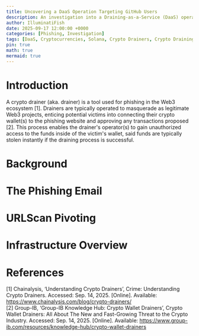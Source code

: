 ```yaml
---
title: Uncovering a DaaS Operation Targeting GitHub Users
description: An investigation into a Draining-as-a-Service (DaaS) operation targeting GitHub users through phishing emails
author: IlluminatiFish
date: 2025-09-17 12:00:00 +0000
categories: [Phishing, Investigation]
tags: [DaaS, Cryptocurrencies, Solana, Crypto Drainers, Crypto Draining]
pin: true
math: true
mermaid: true
---
```


# Introduction
A crypto drainer (aka. drainer) is a tool used for phishing in the Web3 ecosystem [1]. Drainers are typically operated to masquerade as legitimate Web3 projects, enticing potential victims into connecting their crypto wallet(s) to the phishing website and approving any transactions proposed [2]. This process enables the drainer's operator(s) to gain unauthorized access to the funds inside of the victim's wallet, said funds are typically stolen instantly if the draining process is successful. 

# Background

# The Phishing Email

# URLScan Pivoting

# Infrastructure Overview

# References
[1] Chainalysis, ‘Understanding Crypto Drainers’, Crime: Understanding Crypto Drainers. Accessed: Sep. 14, 2025. [Online]. Available: https://www.chainalysis.com/blog/crypto-drainers/ <br>
[2] Group-IB, ‘Group-IB Knowledge Hub: Crypto Wallet Drainers’, Crypto Wallet Drainers: All About The New and Fast-Growing Threat to the Crypto Industry. Accessed: Sep. 14, 2025. [Online]. Available: https://www.group-ib.com/resources/knowledge-hub/crypto-wallet-drainers
